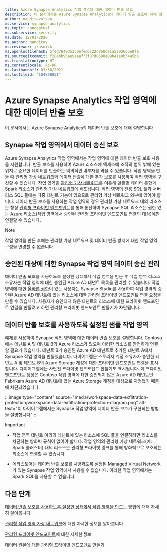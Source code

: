 ```yaml
---
title: Azure Synapse Analytics 작업 영역에 대한 데이터 반출 보호
description: 이 문서에서는 Azure Synapse Analytics의 데이터 반출 보호에 대해 설명합니다
author: nanditavalsan
ms.service: synapse-analytics
ms.topic: conceptual
ms.subservice: security
ms.date: 12/01/2020
ms.author: nanditav
ms.reviewer: jrasnick
ms.openlocfilehash: 5fed7649353c0ef6cb222c0b0c91a5203665e9fa
ms.sourcegitcommit: f28ebb95ae9aaaff3f87d8388a09b41e0b3445b5
ms.translationtype: HT
ms.contentlocale: ko-KR
ms.lasthandoff: 03/30/2021
ms.locfileid: "104598051"
---
```

# <a name="data-exfiltration-protection-for-azure-synapse-analytics-workspaces"></a>Azure Synapse Analytics 작업 영역에 대한 데이터 반출 보호
이 문서에서는 Azure Synapse Analytics의 데이터 반출 보호에 대해 설명합니다

## <a name="securing-data-egress-from-synapse-workspaces"></a>Synapse 작업 영역에서 데이터 송신 보호
Azure Synapse Analytics 작업 영역에서는 작업 영역에 대한 데이터 반출 보호 사용을 지원합니다. 반출 보호를 사용하여 Azure 리소스에 액세스해 조직의 범위 밖에 있는 위치로 중요한 데이터를 반출하는 악의적인 내부자를 막을 수 있습니다. 작업 영역을 만들 때 관리형 가상 네트워크와 데이터 반출에 대한 추가 보호를 사용하여 작업 영역을 구성할 수 있습니다. 작업 영역을 [관리형 가상 네트워크](./synapse-workspace-managed-vnet.md)를 이용해 만들면 데이터 통합과 Spark 리소스가 관리형 가상 네트워크에 배포됩니다. 작업 영역의 전용 SQL 풀과 서버리스 SQL 풀에는 다중 테넌트 기능이 있으므로 관리형 가상 네트워크 외부에 있어야 합니다. 데이터 반출 보호를 사용하는 작업 영역의 경우 관리형 가상 네트워크 내의 리소스는 항상 [관리형 프라이빗 엔드포인트](./synapse-workspace-managed-private-endpoints.md)를 통해 통신하며 Synapse SQL 리소스는 권한 있는 Azure 리소스(작업 영역에서 승인된 관리형 프라이빗 엔드포인트 연결의 대상)에만 연결할 수 있습니다. 

> [!Note]
> 작업 영역을 만든 후에는 관리형 가상 네트워크 및 데이터 반출 방지에 대한 작업 영역 구성을 변경할 수 없습니다.

## <a name="managing-synapse-workspace-data-egress-to-approved-targets"></a>승인된 대상에 대한 Synapse 작업 영역 데이터 송신 관리
데이터 반출 보호를 사용하도록 설정한 상태에서 작업 영역을 만든 후 작업 영역 리소스 소유자는 작업 영역에 대한 승인된 Azure AD 테넌트 목록을 관리할 수 있습니다. 작업 영역에 대한 [올바른 권한](./synapse-workspace-access-control-overview.md)이 있는 사용자는 Synapse Studio를 사용하여 작업 영역의 승인된 Azure AD 테넌트에 있는 리소스에 대한 관리형 프라이빗 엔드포인트 연결 요청을 만들 수 있습니다. 사용자가 승인되지 않은 테넌트의 리소스에 대한 프라이빗 엔드포인트 연결을 만들려고 하면 관리형 프라이빗 엔드포인트 만들기가 차단됩니다.

## <a name="sample-workspace-with-data-exfiltration-protection-enabled"></a>데이터 반출 보호를 사용하도록 설정된 샘플 작업 영역
예제를 사용하여 Synapse 작업 영역에 대한 데이터 반출 보호를 설명합니다. Contoso에는 테넌트 A 및 테넌트 B의 Azure 리소스가 있으며 이러한 리소스를 안전하게 연결할 필요가 있습니다. 테넌트 B가 승인된 Azure AD 테넌트로 추가된 테넌트 A에서 Synapse 작업 영역을 만들었습니다. 다이어그램은 스토리지 계정 소유자가 승인한 테넌트 A 및 테넌트 B의 Azure Storage 계정에 대한 프라이빗 엔드포인트 연결을 표시합니다. 다이어그램에는 차단된 프라이빗 엔드포인트 만들기도 표시됩니다. 이 프라이빗 엔드포인트 생성은 Contoso 작업 영역에 대한 승인되지 않은 Azure AD 테넌트인 Fabrikam Azure AD 테넌트에 있는 Azure Storage 계정을 대상으로 지정했기 때문에 차단되었습니다.

:::image type="content" source="media/workspace-data-exfiltration-protection/workspace-data-exfiltration-protection-diagram.png" alt-text="이 다이어그램에서는 Synapse 작업 영역에 데이터 반출 보호가 구현되는 방법을 설명합니다":::

>[!IMPORTANT]
>
> - 작업 영역 테넌트 이외의 테넌트에 있는 리소스에 SQL 풀을 연결하려면 리소스를 차단하는 방화벽 규칙이 없어야 합니다. 작업 영역의 관리형 가상 네트워크(예: Spark 클러스터) 내의 리소스는 관리형 프라이빗 링크를 통해 방화벽으로 보호되는 리소스에 연결할 수 있습니다.
>
> - 메타스토어는 데이터 반출 보호를 사용하도록 설정된 Managed Virtual Network가 있는 Synapse 작업 영역에서 사용할 수 없습니다. 이러한 작업 영역에서는 Spark SQL을 사용할 수 없습니다.
> >

## <a name="next-steps"></a>다음 단계

[데이터 반출 보호를 사용하도록 설정한 상태에서 작업 영역을 만드는](./how-to-create-a-workspace-with-data-exfiltration-protection.md) 방법에 대해 자세히 알아봅니다

[관리형 작업 영역 가상 네트워크](./synapse-workspace-managed-vnet.md)에 대한 자세한 정보를 알아봅니다

[관리형 프라이빗 엔드포인트](./synapse-workspace-managed-private-endpoints.md)에 대한 자세한 정보

[데이터 원본에 대한 관리형 프라이빗 엔드포인트 만들기](./how-to-create-managed-private-endpoints.md)
